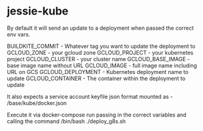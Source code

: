 # jessie-kube

By default it will send an update to a deployment when passed the correct env vars.

BUILDKITE_COMMIT - Whatever tag you want to update the deployment to
GCLOUD_ZONE - your gcloud zone
GCLOUD_PROJECT - your kubernetes project
GCLOUD_CLUSTER - your cluster name
GCLOUD_BASE_IMAGE - base image name without URL
GCLOUD_IMAGE - full image name including URL on GCS
GCLOUD_DEPLOYMENT - Kubernetes deployment name to update
GCLOUD_CONTAINER - The container within the deployment to update

It also expects a service account keyfile json format mounted as - /base/kube/docker.json

Execute it via docker-compose run passing in the correct variables and calling the command /bin/bash ./deploy_g8s.sh
